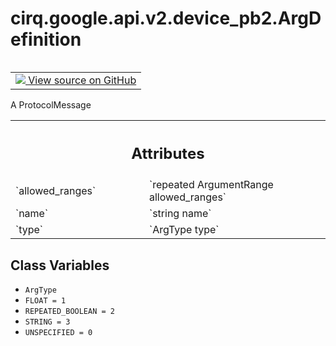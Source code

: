 <div itemscope itemtype="http://developers.google.com/ReferenceObject">
<meta itemprop="name" content="cirq.google.api.v2.device_pb2.ArgDefinition" />
<meta itemprop="path" content="Stable" />
<meta itemprop="property" content="ArgType"/>
<meta itemprop="property" content="FLOAT"/>
<meta itemprop="property" content="REPEATED_BOOLEAN"/>
<meta itemprop="property" content="STRING"/>
<meta itemprop="property" content="UNSPECIFIED"/>
</div>

# cirq.google.api.v2.device_pb2.ArgDefinition

<!-- Insert buttons and diff -->

<table class="tfo-notebook-buttons tfo-api" align="left">

<td>
  <a target="_blank" href="https://github.com/quantumlib/cirq/tree/master/cirq/google/api/v2/device.proto">
    <img src="https://www.tensorflow.org/images/GitHub-Mark-32px.png" />
    View source on GitHub
  </a>
</td>
</table>



A ProtocolMessage

<!-- Placeholder for "Used in" -->




<!-- Tabular view -->
 <table class="responsive fixed orange">
<colgroup><col width="214px"><col></colgroup>
<tr><th colspan="2"><h2 class="add-link">Attributes</h2></th></tr>

<tr>
<td>
`allowed_ranges`
</td>
<td>
`repeated ArgumentRange allowed_ranges`
</td>
</tr><tr>
<td>
`name`
</td>
<td>
`string name`
</td>
</tr><tr>
<td>
`type`
</td>
<td>
`ArgType type`
</td>
</tr>
</table>



## Class Variables

* `ArgType` <a id="ArgType"></a>
* `FLOAT = 1` <a id="FLOAT"></a>
* `REPEATED_BOOLEAN = 2` <a id="REPEATED_BOOLEAN"></a>
* `STRING = 3` <a id="STRING"></a>
* `UNSPECIFIED = 0` <a id="UNSPECIFIED"></a>
